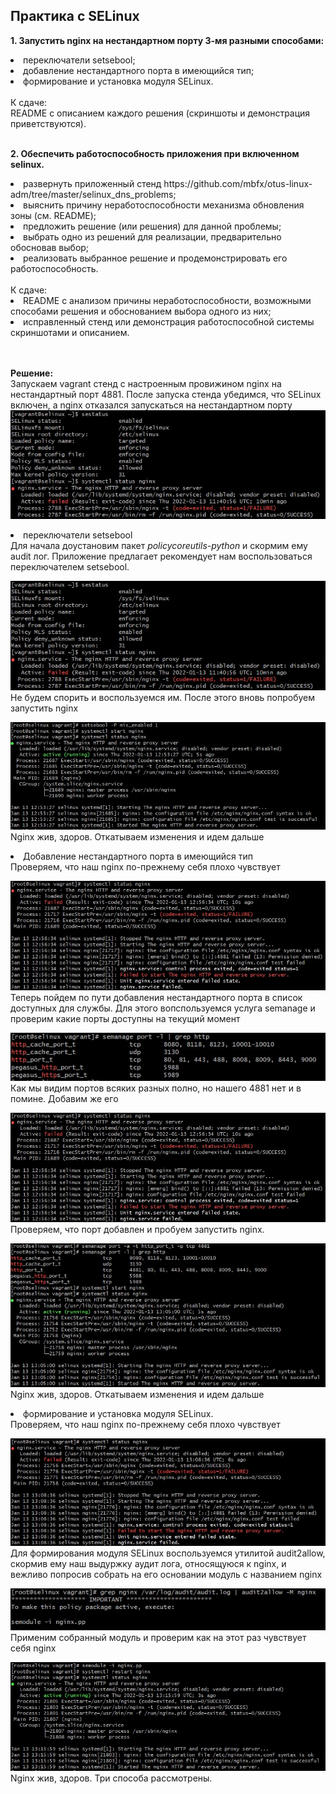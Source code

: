 ## Практика с SELinux

**1. Запустить nginx на нестандартном порту 3-мя разными способами:**
<li> переключатели setsebool;</li>
<li> добавление нестандартного порта в имеющийся тип;</li>
<li> формирование и установка модуля SELinux.</li><br>
К сдаче:<br>
README с описанием каждого решения (скриншоты и демонстрация приветствуются).<br><br>

**2. Обеспечить работоспособность приложения при включенном selinux.**
<li> развернуть приложенный стенд https://github.com/mbfx/otus-linux-adm/tree/master/selinux_dns_problems;</li> 
<li> выяснить причину неработоспособности механизма обновления зоны (см. README);</li>
<li> предложить решение (или решения) для данной проблемы;</li>
<li> выбрать одно из решений для реализации, предварительно обосновав выбор;</li>
<li> реализовать выбранное решение и продемонстрировать его работоспособность.</li><br>
К сдаче:<br>
<li> README с анализом причины неработоспособности, возможными способами решения и обоснованием выбора одного из них;</li>
<li> исправленный стенд или демонстрация работоспособной системы скриншотами и описанием.</li><br><br>

**Решение:** <br>
Запускаем vagrant стенд с настроенным провижином nginx на нестандартный порт 4881. После запуска стенда убедимся, что SELinux включен, а nginx отказался запускаться на нестандартном порту
![Проверяем статус selinux и состояние Nginx](./se_nginx_status.jpg)<br>
<li> переключатели setsebool</li>
Для начала доустановим пакет <em>policycoreutils-python</em> и скормим ему audit лог. Приложение предлагает рекомендует нам воспользоваться переключателем setsebool.

![audit2why для nginx](./se_nginx_status.jpg)<br>
Не будем спорить и воспользуемся им. После этого вновь попробуем запустить nginx

![Меняем переключатель и проверяем nginx](./1nginx_started.jpg)<br>
Nginx жив, здоров. Откатываем изменения и идем дальше<br>

<li> Добавление нестандартного порта в имеющийся тип </li>
Проверяем, что наш nginx по-прежнему себя плохо чувствует

![Проверяем состояние nginx](./2nginx_error.jpg)<br>
Теперь пойдем по пути добавления нестандартного порта в список доступных для службы. Для этого вопспользуемся услуга semanage и проверим какие порты доступны на текущий момент

![semanage активные порты](./semanage_status.jpg)<br>
Как мы видим портов всяких разных полно, но нашего 4881 нет и в помине. Добавим же его

![Добавляем порт](./2nginx_error.jpg)<br>
Проверяем, что порт добавлен и пробуем запустить nginx.

![Проверяем состояние nginx](./2nginx_started.jpg)<br>
Nginx жив, здоров. Откатываем изменения и идем дальше<br>

<li> формирование и установка модуля SELinux.</li>
Проверяем, что наш nginx по-прежнему себя плохо чувствует

![Проверяем состояние nginx](./3nginx_error.jpg)<br>
Для формирования модуля SELinux воспользуемся утилитой audit2allow, скормив ему наш выдуржку аудит лога, относящуюся к nginx, и вежливо попросив собрать на его основании модуль с названием nginx

![ФОрмируем модуль для audit2allow](./audit2allow_nginx.jpg)<br>
Применим собранный модуль и проверим как на этот раз чувствует себя nginx

![Проверяем состояние nginx](./3nginx_started.jpg)<br>
Nginx жив, здоров. Три способа рассмотрены.

